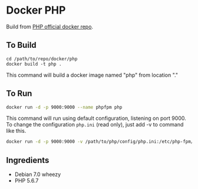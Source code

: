 # Docker PHP

Build from [PHP official docker repo](https://registry.hub.docker.com/u/library/php/).

## To Build

```
cd /path/to/repo/docker/php
docker build -t php .
```

This command will build a docker image named "php" from location "."

## To Run

```bash
docker run -d -p 9000:9000 --name phpfpm php
```

This command will run using default configuration, listening on port 9000. To change the configuration `php.ini` (read only), just add -v to command like this.

```bash
docker run -d -p 9000:9000 -v /path/to/php/config/php.ini:/etc/php-fpm/php.ini:ro --name phpfpm php
```

## Ingredients

* Debian 7.0 wheezy
* PHP 5.6.7